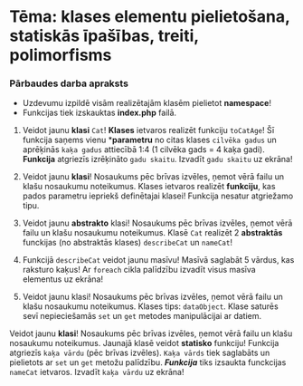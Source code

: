 # Tēma: klases elementu pielietošana, statiskās īpašības, treiti, polimorfisms

### Pārbaudes darba apraksts

- Uzdevumu izpildē visām realizētajām klasēm pielietot **namespace**! 
- Funkcijas tiek izskauktas **index.php** failā. 

1. Veidot jaunu **klasi** ```Cat```! **Klases** ietvaros realizēt funkciju ```toCatAge```! Šī funkcija saņems vienu ***parametru** no citas klases ```cilvēka gadus``` un aprēķinās ```kaķa gadus``` attiecībā 1:4 (1 cilvēka gads = 4 kaķa gadi). **Funkcija** atgriezīs izrēķināto ```gadu skaitu```. Izvadīt ```gadu skaitu``` uz ekrāna!

2. Veidot jaunu **klasi**! Nosaukums pēc brīvas izvēles, ņemot vērā failu un klašu nosaukumu noteikumus. Klases ietvaros realizēt **funkciju**, kas pados parametru iepriekš definētajai klasei! Funkcija nesatur atgriežamo tipu. 

3. Veidot jaunu **abstrakto** klasi! Nosaukums pēc brīvas izvēles, ņemot vērā failu un klašu nosaukumu noteikumus. Klasē ```Cat``` realizēt 2 **abstraktās** funckijas (no abstraktās klases) ```describeCat``` un ```nameCat```! 

4. Funkcijā ```describeCat``` veidot jaunu masīvu! Masīvā saglabāt 5 vārdus, kas raksturo kaķus! Ar ```foreach``` cikla palīdzību izvadīt visus masīva elementus uz ekrāna! 

5. Veidot jaunu klasi! Nosaukums pēc brīvas izvēles, ņemot vērā failu un klašu nosaukumu noteikumus. Klases tips: ```dataObject```. Klase saturēs sevī nepieciešamās ```set``` un ```get``` metodes manipulācijai ar datiem. 

Veidot jaunu **klasi**! Nosaukums pēc brīvas izvēles, ņemot vērā failu un klašu nosaukumu noteikumus. Jaunajā klasē veidot **statisko** funkciju! Funkcija atgriezīs ```kaķa vārdu``` (pēc brīvas izvēles). ```Kaķa vārds``` tiek saglabāts un pielietots ar ```set``` un ```get``` metožu palīdzību. ***Funkcija*** tiks izsaukta funckcijas ```nameCat``` ietvaros.  Izvadīt ```kaķa vārdu``` uz ekrāna! 
